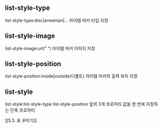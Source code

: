   
## list-style-type
list-style-type:disc|armenian|…
아이템 마커 타입 지정
  
## list-style-image
list-style-image:url(” “)
아이템 마커 이미지 지정
  
## list-style-position
list-style-position:inside|outside(디폴트)
아이템 마커의 출력 위치 지정
  
## list-style
list-style:list-style-type list-style-position
앞의 3개 프로퍼티 값을 한 번에 지정하는 단축 프로퍼티
  
[[5.3. 표 꾸미기]]